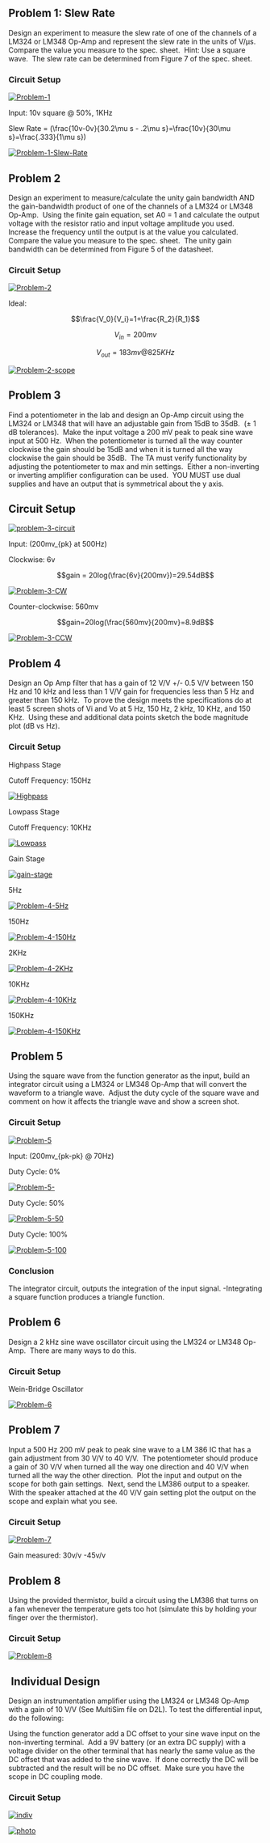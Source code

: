 
## Problem 1: Slew Rate


Design an experiment to measure the slew rate of one of the channels of a LM324 or LM348 Op-Amp and represent the slew rate in the units of V/μs.  Compare the value you measure to the spec. sheet.  Hint: Use a square wave.  The slew rate can be determined from Figure 7 of the spec. sheet.


### Circuit Setup


[![Problem-1](http://codyalantaylor.com/wp-content/uploads/2015/04/Problem-1.jpg)](http://codyalantaylor.com/wp-content/uploads/2015/04/Problem-1.jpg)



Input: 10v square @ 50%, 1KHz


Slew Rate = \(\frac{10v-0v}{30.2\mu s - .2\mu s}=\frac{10v}{30\mu s}=\frac{.333}{1\mu s}\)




[![Problem-1-Slew-Rate](http://codyalantaylor.com/wp-content/uploads/2015/04/Problem-1-Slew-Rate.jpg)](http://codyalantaylor.com/wp-content/uploads/2015/04/Problem-1-Slew-Rate.jpg)





## Problem 2




Design an experiment to measure/calculate the unity gain bandwidth AND the gain-bandwidth product of one of the channels of a LM324 or LM348 Op-Amp.  Using the finite gain equation, set A0 = 1 and calculate the output voltage with the resistor ratio and input voltage amplitude you used.  Increase the frequency until the output is at the value you calculated.  Compare the value you measure to the spec. sheet.  The unity gain bandwidth can be determined from Figure 5 of the datasheet.





### Circuit Setup




[![Problem-2](http://codyalantaylor.com/wp-content/uploads/2015/04/Problem-2.jpg)](http://codyalantaylor.com/wp-content/uploads/2015/04/Problem-2.jpg)




Ideal:




$$\frac{V_0}{V_i}=1+\frac{R_2}{R_1}$$




$$V_{in}=200mv$$




$$V_{out}=183mv @ 825KHz$$




[![Problem-2-scope](http://codyalantaylor.com/wp-content/uploads/2015/04/Problem-2-scope.jpg)](http://codyalantaylor.com/wp-content/uploads/2015/04/Problem-2-scope.jpg)





## Problem 3


Find a potentiometer in the lab and design an Op-Amp circuit using the LM324 or LM348 that will have an adjustable gain from 15dB to 35dB.  (± 1 dB tolerances).  Make the input voltage a 200 mV peak to peak sine wave input at 500 Hz.  When the potentiometer is turned all the way counter clockwise the gain should be 15dB and when it is turned all the way clockwise the gain should be 35dB.  The TA must verify functionality by adjusting the potentiometer to max and min settings.  Either a non-inverting or inverting amplifier configuration can be used.  YOU MUST use dual supplies and have an output that is symmetrical about the y axis.


## Circuit Setup


[![problem-3-circuit](http://codyalantaylor.com/wp-content/uploads/2015/04/problem-3-circuit.jpg)](http://codyalantaylor.com/wp-content/uploads/2015/04/problem-3-circuit.jpg)



Input: \(200mv_{pk} at 500Hz\)



Clockwise: 6v

$$gain = 20log(\frac{6v}{200mv})=29.54dB$$

[![Problem-3-CW](http://codyalantaylor.com/wp-content/uploads/2015/04/Problem-3-CW.jpg)](http://codyalantaylor.com/wp-content/uploads/2015/04/Problem-3-CW.jpg)

Counter-clockwise: 560mv

$$gain=20log(\frac{560mv}{200mv}=8.9dB$$

[![Problem-3-CCW](http://codyalantaylor.com/wp-content/uploads/2015/04/Problem-3-CCW.jpg)](http://codyalantaylor.com/wp-content/uploads/2015/04/Problem-3-CCW.jpg)




## Problem 4


Design an Op Amp filter that has a gain of 12 V/V +/- 0.5 V/V between 150 Hz and 10 kHz and less than 1 V/V gain for frequencies less than 5 Hz and greater than 150 kHz.  To prove the design meets the specifications do at least 5 screen shots of Vi and Vo at 5 Hz, 150 Hz, 2 kHz, 10 KHz, and 150 KHz.  Using these and additional data points sketch the bode magnitude plot (dB vs Hz).


### Circuit Setup


Highpass Stage

Cutoff Frequency: 150Hz

[![Highpass](http://codyalantaylor.com/wp-content/uploads/2015/04/Highpass.jpg)](http://codyalantaylor.com/wp-content/uploads/2015/04/Highpass.jpg)



Lowpass Stage

Cutoff Frequency: 10KHz

[![Lowpass](http://codyalantaylor.com/wp-content/uploads/2015/04/Lowpass.jpg)](http://codyalantaylor.com/wp-content/uploads/2015/04/Lowpass.jpg)



Gain Stage

[![gain-stage](http://codyalantaylor.com/wp-content/uploads/2015/04/gain-stage.jpg)](http://codyalantaylor.com/wp-content/uploads/2015/04/gain-stage.jpg)



5Hz

[![Problem-4-5Hz](http://codyalantaylor.com/wp-content/uploads/2015/04/Problem-4-5Hz.jpg)](http://codyalantaylor.com/wp-content/uploads/2015/04/Problem-4-5Hz.jpg)

150Hz

[![Problem-4-150Hz](http://codyalantaylor.com/wp-content/uploads/2015/04/Problem-4-150Hz.jpg)](http://codyalantaylor.com/wp-content/uploads/2015/04/Problem-4-150Hz.jpg)

2KHz

[![Problem-4-2KHz](http://codyalantaylor.com/wp-content/uploads/2015/04/Problem-4-2KHz.jpg)](http://codyalantaylor.com/wp-content/uploads/2015/04/Problem-4-2KHz.jpg)

10KHz

[![Problem-4-10KHz](http://codyalantaylor.com/wp-content/uploads/2015/04/Problem-4-10KHz.jpg)](http://codyalantaylor.com/wp-content/uploads/2015/04/Problem-4-10KHz.jpg)

150KHz

[![Problem-4-150KHz](http://codyalantaylor.com/wp-content/uploads/2015/04/Problem-4-150KHz.jpg)](http://codyalantaylor.com/wp-content/uploads/2015/04/Problem-4-150KHz.jpg)


##  Problem 5


Using the square wave from the function generator as the input, build an integrator circuit using a LM324 or LM348 Op-Amp that will convert the waveform to a triangle wave.  Adjust the duty cycle of the square wave and comment on how it affects the triangle wave and show a screen shot.


### Circuit Setup


[![Problem-5](http://codyalantaylor.com/wp-content/uploads/2015/04/Problem-5.jpg)](http://codyalantaylor.com/wp-content/uploads/2015/04/Problem-5.jpg)



Input: \(200mv_{pk-pk} @ 70Hz\)

Duty Cycle: 0%

[![Problem-5-](http://codyalantaylor.com/wp-content/uploads/2015/04/Problem-5-.jpg)](http://codyalantaylor.com/wp-content/uploads/2015/04/Problem-5-.jpg)

Duty Cycle: 50%

[![Problem-5-50](http://codyalantaylor.com/wp-content/uploads/2015/04/Problem-5-50.jpg)](http://codyalantaylor.com/wp-content/uploads/2015/04/Problem-5-50.jpg)

Duty Cycle: 100%

[![Problem-5-100](http://codyalantaylor.com/wp-content/uploads/2015/04/Problem-5-100.jpg)](http://codyalantaylor.com/wp-content/uploads/2015/04/Problem-5-100.jpg)




### Conclusion


The integrator circuit, outputs the integration of the input signal. -Integrating a square function produces a triangle function.


## Problem 6


Design a 2 kHz sine wave oscillator circuit using the LM324 or LM348 Op-Amp.  There are many ways to do this.


### Circuit Setup


Wein-Bridge Oscillator

[![Problem-6](http://codyalantaylor.com/wp-content/uploads/2015/04/Problem-6.jpg)](http://codyalantaylor.com/wp-content/uploads/2015/04/Problem-6.jpg)




## Problem 7


Input a 500 Hz 200 mV peak to peak sine wave to a LM 386 IC that has a gain adjustment from 30 V/V to 40 V/V.  The potentiometer should produce a gain of 30 V/V when turned all the way one direction and 40 V/V when turned all the way the other direction.  Plot the input and output on the scope for both gain settings.  Next, send the LM386 output to a speaker.  With the speaker attached at the 40 V/V gain setting plot the output on the scope and explain what you see.


### Circuit Setup


[![Problem-7](http://codyalantaylor.com/wp-content/uploads/2015/04/Problem-7.jpg)](http://codyalantaylor.com/wp-content/uploads/2015/04/Problem-7.jpg)



Gain measured: 30v/v -45v/v


## Problem 8


Using the provided thermistor, build a circuit using the LM386 that turns on a fan whenever the temperature gets too hot (simulate this by holding your finger over the thermistor).


### Circuit Setup


[![Problem-8](http://codyalantaylor.com/wp-content/uploads/2015/04/Problem-8.jpg)](http://codyalantaylor.com/wp-content/uploads/2015/04/Problem-8.jpg)


##  Individual Design


Design an instrumentation amplifier using the LM324 or LM348 Op-Amp with a gain of 10 V/V (See MultiSim file on D2L). To test the differential input, do the following:

Using the function generator add a DC offset to your sine wave input on the non-inverting terminal.  Add a 9V battery (or an extra DC supply) with a voltage divider on the other terminal that has nearly the same value as the DC offset that was added to the sine wave.  If done correctly the DC will be subtracted and the result will be no DC offset.  Make sure you have the scope in DC coupling mode.


### Circuit Setup


[![indiv](http://codyalantaylor.com/wp-content/uploads/2015/04/indiv.jpg)](http://codyalantaylor.com/wp-content/uploads/2015/04/indiv.jpg)



[![photo](http://codyalantaylor.com/wp-content/uploads/2015/04/photo.jpg)](http://codyalantaylor.com/wp-content/uploads/2015/04/photo.jpg)
